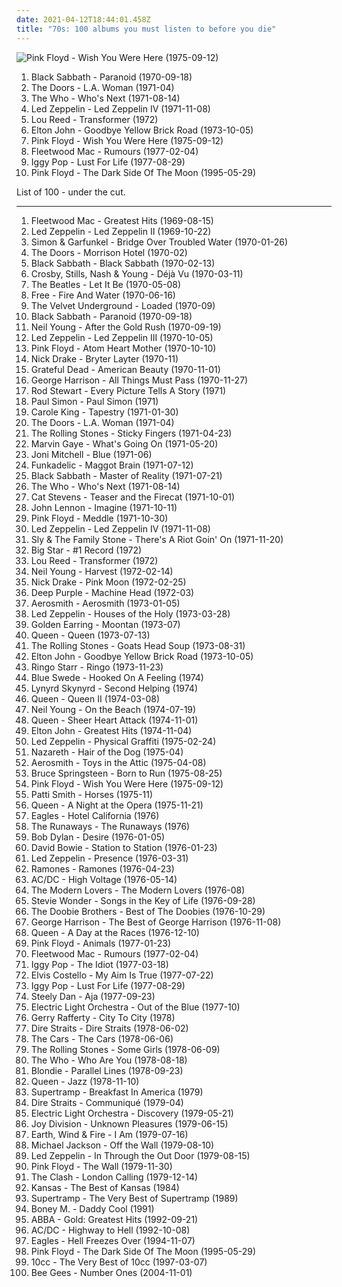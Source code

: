 ```yaml
---
date: 2021-04-12T18:44:01.458Z
title: "70s: 100 albums you must listen to before you die"
---
```

![Pink Floyd - Wish You Were Here (1975-09-12)](http://coverartarchive.org/release/a2f73eb8-eee6-3588-8909-9046058a468e/18848883141-500.jpg "Pink Floyd - Wish You Were Here (1975-09-12)")
<ol class="albums">
<li data-cover="http://coverartarchive.org/release/2982b682-36ea-3605-b959-04e746736070/9279109967-500.jpg" data-tags="heavy metal" role="button">Black Sabbath - Paranoid (1970-09-18)</li>
<li data-cover="http://coverartarchive.org/release/e68f23df-61e3-4264-bfc3-17ac3a6f856b/5132812481-500.jpg" data-tags="classic rock, psychedelic rock" role="button">The Doors - L.A. Woman (1971-04)</li>
<li data-cover="https://via.placeholder.com/450" data-tags="classic rock, rock" role="button">The Who - Who's Next (1971-08-14)</li>
<li data-cover="http://coverartarchive.org/release/98716612-b8fd-3334-9fb2-a17afdd17173/4980081478-500.jpg" data-tags="classic rock" role="button">Led Zeppelin - Led Zeppelin IV (1971-11-08)</li>
<li data-cover="https://img.discogs.com/3OgnlZKNZ7-mZooFLllAA3hHYIA=/fit-in/500x500/filters:strip_icc():format(jpeg):mode_rgb():quality(90)/discogs-images/R-3635183-1338244251-7631.jpeg.jpg" data-tags="70s, rock, glam rock" role="button">Lou Reed - Transformer (1972)</li>
<li data-cover="http://coverartarchive.org/release/8fd04967-5165-4b76-943d-4f03e53eae4b/2971807601-500.jpg" data-tags="70s, classic rock" role="button">Elton John - Goodbye Yellow Brick Road (1973-10-05)</li>
<li data-cover="http://coverartarchive.org/release/a2f73eb8-eee6-3588-8909-9046058a468e/18848883141-500.jpg" data-tags="progressive rock" role="button">Pink Floyd - Wish You Were Here (1975-09-12)</li>
<li data-cover="http://coverartarchive.org/release/7ec069c0-4424-3169-8ed0-d5e2473e0e84/11444925358-500.jpg" data-tags="classic rock, 70s" role="button">Fleetwood Mac - Rumours (1977-02-04)</li>
<li data-cover="http://coverartarchive.org/release/e2cb1fb9-7117-4dae-9b40-9e5480301b9e/1499761435-500.jpg" data-tags="rock, 70s, punk rock" role="button">Iggy Pop - Lust For Life (1977-08-29)</li>
<li data-cover="http://coverartarchive.org/release/24ce2ec1-7b23-32f8-a92c-c576e054159b/16049538493-500.jpg" data-tags="progressive rock" role="button">Pink Floyd - The Dark Side Of The Moon (1995-05-29)</li>
</ol>
List of 100 - under the cut.
<!-- more -->

_________________

<ol class="albums">
<li data-cover="https://via.placeholder.com/450" data-tags="classic rock, rock" role="button">
Fleetwood Mac - Greatest Hits (1969-08-15)
</li>
<li data-cover="http://coverartarchive.org/release/fe0aec30-6538-4ff6-98e1-2af99e93ac1f/7549818228-500.jpg" data-tags="classic rock, hard rock" role="button">
Led Zeppelin - Led Zeppelin II (1969-10-22)
</li>
<li data-cover="http://coverartarchive.org/release/7c52126e-200a-4b3b-af1c-3c38d70b57b1/9272110752-500.jpg" data-tags="classic rock, singer-songwriter, 60s, folk" role="button">
Simon & Garfunkel - Bridge Over Troubled Water (1970-01-26)
</li>
<li data-cover="http://coverartarchive.org/release/bc92d940-c04c-4f71-8f3c-0c85fceda187/5918784034-500.jpg" data-tags="psychedelic rock, classic rock" role="button">
The Doors - Morrison Hotel (1970-02)
</li>
<li data-cover="http://coverartarchive.org/release/d4d6b8d9-413f-3aa6-9f4b-d51be1eb740c/9279003220-500.jpg" data-tags="heavy metal" role="button">
Black Sabbath - Black Sabbath (1970-02-13)
</li>
<li data-cover="http://coverartarchive.org/release/4efd8353-dd4d-4f21-a344-34a6c085fd45/6096109669-500.jpg" data-tags="classic rock, folk rock, 70s" role="button">
Crosby, Stills, Nash & Young - Déjà Vu (1970-03-11)
</li>
<li data-cover="https://img.discogs.com/Z7CWHAcUvNh2EIwSCAo56cRf12s=/fit-in/460x414/filters:strip_icc():format(jpeg):mode_rgb():quality(90)/discogs-images/R-7767118-1448345509-9572.jpeg.jpg" data-tags="rock, classic rock" role="button">
The Beatles - Let It Be (1970-05-08)
</li>
<li data-cover="http://coverartarchive.org/release/4581f4bb-932b-40da-92e8-e8b9f6fdccf5/15230972563-500.jpg" data-tags="classic rock, rock, blues rock, hard rock" role="button">
Free - Fire And Water (1970-06-16)
</li>
<li data-cover="http://coverartarchive.org/release/3645588f-cdcf-4746-97ac-da059d332010/4529718708-500.jpg" data-tags="70s, classic rock" role="button">
The Velvet Underground - Loaded (1970-09)
</li>
<li data-cover="http://coverartarchive.org/release/2982b682-36ea-3605-b959-04e746736070/9279109967-500.jpg" data-tags="heavy metal" role="button">
Black Sabbath - Paranoid (1970-09-18)
</li>
<li data-cover="http://coverartarchive.org/release/330d2db8-86f7-4d92-a97a-50cb817a62f4/5321045997-500.jpg" data-tags="classic rock" role="button">
Neil Young - After the Gold Rush (1970-09-19)
</li>
<li data-cover="http://coverartarchive.org/release/433d59f8-7bd9-3d3b-a2ec-79189708cc96/23131163966-500.jpg" data-tags="classic rock, hard rock" role="button">
Led Zeppelin - Led Zeppelin III (1970-10-05)
</li>
<li data-cover="http://coverartarchive.org/release/99bb4f7c-753f-34bf-bf10-71ce81a7db3e/14225359048-500.jpg" data-tags="progressive rock" role="button">
Pink Floyd - Atom Heart Mother (1970-10-10)
</li>
<li data-cover="http://coverartarchive.org/release/93d4c2fa-6749-3820-88df-b1f6df8cf48b/11682519206-500.jpg" data-tags="folk, singer-songwriter" role="button">
Nick Drake - Bryter Layter (1970-11)
</li>
<li data-cover="http://coverartarchive.org/release/0bf93ec6-a96c-4d4d-9cc2-96f0f4306ff6/18627374936-500.jpg" data-tags="classic rock" role="button">
Grateful Dead - American Beauty (1970-11-01)
</li>
<li data-cover="http://coverartarchive.org/release/f953e75a-83b2-3e70-8454-40f546b04a52/8094800915-500.jpg" data-tags="classic rock, 70s" role="button">
George Harrison - All Things Must Pass (1970-11-27)
</li>
<li data-cover="http://coverartarchive.org/release/dba7eb5d-6990-4b2e-8184-96da42fda50d/912704314-500.jpg" data-tags="rod stewart, classic rock" role="button">
Rod Stewart - Every Picture Tells A Story (1971)
</li>
<li data-cover="https://img.discogs.com/nqxkjMxnQAPyOKvXNQGD_HLz4No=/fit-in/600x596/filters:strip_icc():format(jpeg):mode_rgb():quality(90)/discogs-images/R-7113798-1490032853-4360.jpeg.jpg" data-tags="70s, folk" role="button">
Paul Simon - Paul Simon (1971)
</li>
<li data-cover="http://coverartarchive.org/release/c0030078-9362-4e64-a54c-5b0e7d8326b8/17978212703-500.jpg" data-tags="70s, female vocalists, singer-songwriter" role="button">
Carole King - Tapestry (1971-01-30)
</li>
<li data-cover="http://coverartarchive.org/release/e68f23df-61e3-4264-bfc3-17ac3a6f856b/5132812481-500.jpg" data-tags="classic rock, psychedelic rock" role="button">
The Doors - L.A. Woman (1971-04)
</li>
<li data-cover="https://img.discogs.com/0FslJkPHx7r-9NmAc0eADuRhPf0=/fit-in/600x875/filters:strip_icc():format(jpeg):mode_rgb():quality(90)/discogs-images/R-16195667-1605085244-3496.jpeg.jpg" data-tags="classic rock, rock, 70s" role="button">
The Rolling Stones - Sticky Fingers (1971-04-23)
</li>
<li data-cover="https://img.discogs.com/_9ng2B8Jgtq2R1FzwZZBmRu2WCQ=/fit-in/600x603/filters:strip_icc():format(jpeg):mode_rgb():quality(90)/discogs-images/R-9984176-1558329508-1528.jpeg.jpg" data-tags="soul" role="button">
Marvin Gaye - What's Going On (1971-05-20)
</li>
<li data-cover="http://coverartarchive.org/release/243fb7b0-e7f3-42e8-bdfc-a66fd9e23d0e/11322846424-500.jpg" data-tags="folk" role="button">
Joni Mitchell - Blue (1971-06)
</li>
<li data-cover="http://coverartarchive.org/release/e0424f4b-0be7-4bae-b163-3f6b63723c41/22562008725-500.jpg" data-tags="funk" role="button">
Funkadelic - Maggot Brain (1971-07-12)
</li>
<li data-cover="https://img.discogs.com/ufnpzsAn_QpNXewfMCVhseGe29Y=/fit-in/600x975/filters:strip_icc():format(jpeg):mode_rgb():quality(90)/discogs-images/R-15842342-1598801261-2743.jpeg.jpg" data-tags="heavy metal" role="button">
Black Sabbath - Master of Reality (1971-07-21)
</li>
<li data-cover="https://via.placeholder.com/450" data-tags="classic rock, rock" role="button">
The Who - Who's Next (1971-08-14)
</li>
<li data-cover="http://coverartarchive.org/release/bb224bc4-27f8-4b46-9c46-75d13873454e/11052080256-500.jpg" data-tags="singer-songwriter, 70s" role="button">
Cat Stevens - Teaser and the Firecat (1971-10-01)
</li>
<li data-cover="http://coverartarchive.org/release/dbeb851b-ad68-43ab-9706-7f1ecd2bf59d/21251802402-500.jpg" data-tags="classic rock, 70s, rock" role="button">
John Lennon - Imagine (1971-10-11)
</li>
<li data-cover="http://coverartarchive.org/release/7acaa9ab-048c-3c82-8623-ea9b777137ac/2550522708-500.jpg" data-tags="progressive rock" role="button">
Pink Floyd - Meddle (1971-10-30)
</li>
<li data-cover="http://coverartarchive.org/release/98716612-b8fd-3334-9fb2-a17afdd17173/4980081478-500.jpg" data-tags="classic rock" role="button">
Led Zeppelin - Led Zeppelin IV (1971-11-08)
</li>
<li data-cover="https://via.placeholder.com/450" data-tags="funk, soul" role="button">
Sly & The Family Stone - There's A Riot Goin' On (1971-11-20)
</li>
<li data-cover="http://coverartarchive.org/release/025d8941-7a7a-3c12-8df5-df0fa3668460/23130927291-500.jpg" data-tags="70s, power pop" role="button">
Big Star - #1 Record (1972)
</li>
<li data-cover="https://img.discogs.com/3OgnlZKNZ7-mZooFLllAA3hHYIA=/fit-in/500x500/filters:strip_icc():format(jpeg):mode_rgb():quality(90)/discogs-images/R-3635183-1338244251-7631.jpeg.jpg" data-tags="70s, rock, glam rock" role="button">
Lou Reed - Transformer (1972)
</li>
<li data-cover="http://coverartarchive.org/release/b028a5c0-7b62-4276-adb4-edb05777ccbf/8501416799-500.jpg" data-tags="classic rock, folk, 70s" role="button">
Neil Young - Harvest (1972-02-14)
</li>
<li data-cover="http://coverartarchive.org/release/2a274c12-8785-351a-9155-1d6d2dfde21c/23137783404-500.jpg" data-tags="folk, singer-songwriter" role="button">
Nick Drake - Pink Moon (1972-02-25)
</li>
<li data-cover="http://coverartarchive.org/release/e1ca2e07-a4c6-4845-8960-843bfc825d61/27232578190-500.jpg" data-tags="hard rock" role="button">
Deep Purple - Machine Head (1972-03)
</li>
<li data-cover="https://img.discogs.com/o2MyQF2IG-xZbkvo9b4zgBPf-qU=/fit-in/600x543/filters:strip_icc():format(jpeg):mode_rgb():quality(90)/discogs-images/R-5733627-1436342937-7805.jpeg.jpg" data-tags="hard rock, classic rock" role="button">
Aerosmith - Aerosmith (1973-01-05)
</li>
<li data-cover="http://coverartarchive.org/release/3ccb4cb2-940a-4e2e-b1fd-4c0b7483280f/1287590210-500.jpg" data-tags="classic rock" role="button">
Led Zeppelin - Houses of the Holy (1973-03-28)
</li>
<li data-cover="http://coverartarchive.org/release/b83007d0-41c5-4dfb-8697-acb627833241/11886415980-500.jpg" data-tags="classic rock, 70s, hard rock, golden earring" role="button">
Golden Earring - Moontan (1973-07)
</li>
<li data-cover="http://coverartarchive.org/release/47a61826-8264-46e1-a1ef-e854618195c5/7784208473-500.jpg" data-tags="hard rock, 70s, classic rock, rock" role="button">
Queen - Queen (1973-07-13)
</li>
<li data-cover="http://coverartarchive.org/release/c35dcc77-46dc-4b98-8030-640b4f898d87/5751107574-500.jpg" data-tags="rock, classic rock, 70s" role="button">
The Rolling Stones - Goats Head Soup (1973-08-31)
</li>
<li data-cover="http://coverartarchive.org/release/8fd04967-5165-4b76-943d-4f03e53eae4b/2971807601-500.jpg" data-tags="70s, classic rock" role="button">
Elton John - Goodbye Yellow Brick Road (1973-10-05)
</li>
<li data-cover="http://coverartarchive.org/release/dd35d816-7863-4a1a-b7ab-0b1f69045d55/22657881617-500.jpg" data-tags="70s, classic rock, rock" role="button">
Ringo Starr - Ringo (1973-11-23)
</li>
<li data-cover="http://coverartarchive.org/release/2624a64f-8062-4081-ac65-de92aff28d3e/12630989161-500.jpg" data-tags="70s" role="button">
Blue Swede - Hooked On A Feeling (1974)
</li>
<li data-cover="http://coverartarchive.org/release/be1fba3d-6f56-4441-bd88-d41f5140231f/20152394682-500.jpg" data-tags="southern rock" role="button">
Lynyrd Skynyrd - Second Helping (1974)
</li>
<li data-cover="http://coverartarchive.org/release/3cfc0044-8794-4e56-a4a9-9995492d9c30/11411923540-500.jpg" data-tags="classic rock, hard rock, 70s, rock" role="button">
Queen - Queen II (1974-03-08)
</li>
<li data-cover="https://via.placeholder.com/450" data-tags="singer-songwriter, 70s, folk rock" role="button">
Neil Young - On the Beach (1974-07-19)
</li>
<li data-cover="https://via.placeholder.com/450" data-tags="classic rock, 70s, rock, hard rock" role="button">
Queen - Sheer Heart Attack (1974-11-01)
</li>
<li data-cover="http://coverartarchive.org/release/de402eab-3c08-4962-b02f-0790d4f35a26/1631010006-500.jpg" data-tags="elton john" role="button">
Elton John - Greatest Hits (1974-11-04)
</li>
<li data-cover="https://img.discogs.com/wF3f9HQ_7W4S8Gx_boUI9nrtmxg=/fit-in/600x600/filters:strip_icc():format(jpeg):mode_rgb():quality(90)/discogs-images/R-6199527-1413545861-4918.jpeg.jpg" data-tags="classic rock, hard rock" role="button">
Led Zeppelin - Physical Graffiti (1975-02-24)
</li>
<li data-cover="http://coverartarchive.org/release/60c56e6c-7fcc-4edc-b210-236217c12a27/8069068450-500.jpg" data-tags="hard rock, classic rock" role="button">
Nazareth - Hair of the Dog (1975-04)
</li>
<li data-cover="https://via.placeholder.com/450" data-tags="hard rock" role="button">
Aerosmith - Toys in the Attic (1975-04-08)
</li>
<li data-cover="http://coverartarchive.org/release/d226c8cc-f58c-3b1f-997b-8243180870df/11671290803-500.jpg" data-tags="rock, classic rock, 70s" role="button">
Bruce Springsteen - Born to Run (1975-08-25)
</li>
<li data-cover="http://coverartarchive.org/release/a2f73eb8-eee6-3588-8909-9046058a468e/18848883141-500.jpg" data-tags="progressive rock" role="button">
Pink Floyd - Wish You Were Here (1975-09-12)
</li>
<li data-cover="http://coverartarchive.org/release/68a6756e-1c96-4590-9cbf-aa07696cba5e/3714201314-500.jpg" data-tags="rock, punk, 70s" role="button">
Patti Smith - Horses (1975-11)
</li>
<li data-cover="https://via.placeholder.com/450" data-tags="classic rock, rock, 70s" role="button">
Queen - A Night at the Opera (1975-11-21)
</li>
<li data-cover="https://img.discogs.com/bZPTxUo3Se8qc2Yp9QZ4soZzwv8=/fit-in/600x600/filters:strip_icc():format(jpeg):mode_rgb():quality(90)/discogs-images/R-2048758-1325277265.jpeg.jpg" data-tags="classic rock, 70s" role="button">
Eagles - Hotel California (1976)
</li>
<li data-cover="http://coverartarchive.org/release/78f533b9-4722-4f11-ac0b-c16feed77425/5642386863-500.jpg" data-tags="hard rock, 70s, rock, female vocalists" role="button">
The Runaways - The Runaways (1976)
</li>
<li data-cover="http://coverartarchive.org/release/57894be9-7efd-4543-996e-30ed061a9d23/26584162748-500.jpg" data-tags="folk rock, 70s, folk" role="button">
Bob Dylan - Desire (1976-01-05)
</li>
<li data-cover="https://via.placeholder.com/450" data-tags="70s, rock" role="button">
David Bowie - Station to Station (1976-01-23)
</li>
<li data-cover="http://coverartarchive.org/release/5c1032af-2d86-424b-963e-dd9e65f7281b/1287531128-500.jpg" data-tags="hard rock, classic rock" role="button">
Led Zeppelin - Presence (1976-03-31)
</li>
<li data-cover="http://coverartarchive.org/release/aab3e6a1-3bf2-4c26-86ab-b496904d0128/9260401939-500.jpg" data-tags="punk, punk rock" role="button">
Ramones - Ramones (1976-04-23)
</li>
<li data-cover="http://coverartarchive.org/release/9cb006e6-aa89-4938-b2b2-a14dcca08e59/13356578915-500.jpg" data-tags="hard rock" role="button">
AC/DC - High Voltage (1976-05-14)
</li>
<li data-cover="http://coverartarchive.org/release/06ab427b-06b4-482a-90c3-4981c294eadd/11939995493-500.jpg" data-tags="proto-punk, 70s" role="button">
The Modern Lovers - The Modern Lovers (1976-08)
</li>
<li data-cover="http://coverartarchive.org/release/ab7b0bf0-b5df-40b5-be73-b121daef595a/6133035956-500.jpg" data-tags="soul" role="button">
Stevie Wonder - Songs in the Key of Life (1976-09-28)
</li>
<li data-cover="http://coverartarchive.org/release/04be379d-fbc6-3dcd-aae1-1434708b5250/5159684891-500.jpg" data-tags="classic rock, 70s" role="button">
The Doobie Brothers - Best of The Doobies (1976-10-29)
</li>
<li data-cover="https://img.discogs.com/iIKo5OW8lNAUNYIVv-bA_8-3p0o=/fit-in/300x300/filters:strip_icc():format(jpeg):mode_rgb():quality(90)/discogs-images/R-2490562-1286894295.jpeg.jpg" data-tags="classic rock, 70s, rock" role="button">
George Harrison - The Best of George Harrison (1976-11-08)
</li>
<li data-cover="http://coverartarchive.org/release/0b305835-4b56-434d-9913-df94a72b2b8f/9111517208-500.jpg" data-tags="classic rock, rock" role="button">
Queen - A Day at the Races (1976-12-10)
</li>
<li data-cover="http://coverartarchive.org/release/32f76eef-5004-3e80-bdf8-912298896134/14402610216-500.jpg" data-tags="progressive rock" role="button">
Pink Floyd - Animals (1977-01-23)
</li>
<li data-cover="http://coverartarchive.org/release/7ec069c0-4424-3169-8ed0-d5e2473e0e84/11444925358-500.jpg" data-tags="classic rock, 70s" role="button">
Fleetwood Mac - Rumours (1977-02-04)
</li>
<li data-cover="http://coverartarchive.org/release/31881496-3666-3b76-bdda-b24db24178ae/23464146422-500.jpg" data-tags="post-punk" role="button">
Iggy Pop - The Idiot (1977-03-18)
</li>
<li data-cover="https://img.discogs.com/EF33at0YkNaBQoD5k7xrrp1grSI=/fit-in/500x498/filters:strip_icc():format(jpeg):mode_rgb():quality(90)/discogs-images/R-795910-1319668468.jpeg.jpg" data-tags="rock, new wave, 70s, singer-songwriter" role="button">
Elvis Costello - My Aim Is True (1977-07-22)
</li>
<li data-cover="http://coverartarchive.org/release/e2cb1fb9-7117-4dae-9b40-9e5480301b9e/1499761435-500.jpg" data-tags="rock, 70s, punk rock" role="button">
Iggy Pop - Lust For Life (1977-08-29)
</li>
<li data-cover="https://via.placeholder.com/450" data-tags="70s, classic rock" role="button">
Steely Dan - Aja (1977-09-23)
</li>
<li data-cover="http://coverartarchive.org/release/36594124-8097-3af9-891a-8a03b154c79b/23541528287-500.jpg" data-tags="classic rock, 70s" role="button">
Electric Light Orchestra - Out of the Blue (1977-10)
</li>
<li data-cover="http://coverartarchive.org/release/bc5ab3ea-d4d8-49ae-ba97-e7eee6aec751/19104189214-500.jpg" data-tags="70s, soft rock" role="button">
Gerry Rafferty - City To City (1978)
</li>
<li data-cover="https://via.placeholder.com/450" data-tags="dire straits, classic rock, rock" role="button">
Dire Straits - Dire Straits (1978-06-02)
</li>
<li data-cover="http://coverartarchive.org/release/270dca36-2e04-4efe-8698-16d574daf8fd/4921979307-500.jpg" data-tags="new wave, rock, 70s" role="button">
The Cars - The Cars (1978-06-06)
</li>
<li data-cover="http://coverartarchive.org/release/635239b4-986a-4cb7-90ba-bf213d5c9f78/11292551867-500.jpg" data-tags="classic rock, rock, 70s" role="button">
The Rolling Stones - Some Girls (1978-06-09)
</li>
<li data-cover="http://coverartarchive.org/release/b255da2c-6583-35f9-95e3-ef5f9c14e868/8195926797-500.jpg" data-tags="classic rock, rock" role="button">
The Who - Who Are You (1978-08-18)
</li>
<li data-cover="https://img.discogs.com/H92dZgp-GekKNb7MK4brY2XDqGQ=/fit-in/550x550/filters:strip_icc():format(jpeg):mode_rgb():quality(90)/discogs-images/R-2572675-1291146107.jpeg.jpg" data-tags="new wave, 70s" role="button">
Blondie - Parallel Lines (1978-09-23)
</li>
<li data-cover="http://coverartarchive.org/release/bba8e66c-cd33-46f6-b507-3ad645cbdce7/4328990620-500.jpg" data-tags="classic rock, rock, hard rock, queen" role="button">
Queen - Jazz (1978-11-10)
</li>
<li data-cover="http://coverartarchive.org/release/d779ab27-4095-4ad9-9663-d4ffd567aa4e/7238834741-500.jpg" data-tags="classic rock, progressive rock, 70s" role="button">
Supertramp - Breakfast In America (1979)
</li>
<li data-cover="http://coverartarchive.org/release/3a40201d-e7ba-3121-98cb-e2d57fa71736/8103038053-500.jpg" data-tags="rock, classic rock" role="button">
Dire Straits - Communiqué (1979-04)
</li>
<li data-cover="http://coverartarchive.org/release/23bf913d-3709-4f84-a3df-f19d3928cb2b/5892233271-500.jpg" data-tags="classic rock, progressive rock, 70s" role="button">
Electric Light Orchestra - Discovery (1979-05-21)
</li>
<li data-cover="https://via.placeholder.com/450" data-tags="post-punk" role="button">
Joy Division - Unknown Pleasures (1979-06-15)
</li>
<li data-cover="https://via.placeholder.com/450" data-tags="soul, funk, 70s, disco" role="button">
Earth, Wind & Fire - I Am (1979-07-16)
</li>
<li data-cover="http://coverartarchive.org/release/6258e39d-bef4-4d5a-a654-440cf4c4c29a/5349015874-500.jpg" data-tags="pop, disco" role="button">
Michael Jackson - Off the Wall (1979-08-10)
</li>
<li data-cover="https://img.discogs.com/wF3f9HQ_7W4S8Gx_boUI9nrtmxg=/fit-in/600x600/filters:strip_icc():format(jpeg):mode_rgb():quality(90)/discogs-images/R-6199527-1413545861-4918.jpeg.jpg" data-tags="classic rock, hard rock, rock" role="button">
Led Zeppelin - In Through the Out Door (1979-08-15)
</li>
<li data-cover="http://coverartarchive.org/release/d4611812-e7cd-42bf-885a-b1cea9fd52bc/9371075020-500.jpg" data-tags="progressive rock" role="button">
Pink Floyd - The Wall (1979-11-30)
</li>
<li data-cover="http://coverartarchive.org/release/75b17f23-8ad1-3df2-9c7c-cae03b2b8eb4/5052272781-500.jpg" data-tags="punk, punk rock" role="button">
The Clash - London Calling (1979-12-14)
</li>
<li data-cover="https://via.placeholder.com/450" data-tags="classic rock" role="button">
Kansas - The Best of Kansas (1984)
</li>
<li data-cover="https://via.placeholder.com/450" data-tags="rock, classic rock, 70s, progressive rock" role="button">
Supertramp - The Very Best of Supertramp (1989)
</li>
<li data-cover="http://coverartarchive.org/release/ce9f8c15-1a7b-4ad7-836b-ee4fbb772f3f/6774014156-500.jpg" data-tags="disco, pop, 70s, 80s, dance, oldies, boney m, gigle" role="button">
Boney M. - Daddy Cool (1991)
</li>
<li data-cover="http://coverartarchive.org/release/f38d4719-5733-4545-8c02-22d7b820d6a9/4967179669-500.jpg" data-tags="abba" role="button">
ABBA - Gold: Greatest Hits (1992-09-21)
</li>
<li data-cover="http://coverartarchive.org/release/01caa837-59b9-487a-bc3f-a47f6cf7e345/9725073329-500.jpg" data-tags="hard rock" role="button">
AC/DC - Highway to Hell (1992-10-08)
</li>
<li data-cover="https://via.placeholder.com/450" data-tags="classic rock, eagles" role="button">
Eagles - Hell Freezes Over (1994-11-07)
</li>
<li data-cover="http://coverartarchive.org/release/24ce2ec1-7b23-32f8-a92c-c576e054159b/16049538493-500.jpg" data-tags="progressive rock" role="button">
Pink Floyd - The Dark Side Of The Moon (1995-05-29)
</li>
<li data-cover="http://coverartarchive.org/release/82f6df05-21ed-4ea7-ae17-fc2d4148addb/16341613527-500.jpg" data-tags="70s" role="button">
10cc - The Very Best of 10cc (1997-03-07)
</li>
<li data-cover="https://img.discogs.com/h09j3rFsID_d3IQDD9P3EXbhQSk=/fit-in/600x600/filters:strip_icc():format(jpeg):mode_rgb():quality(90)/discogs-images/R-503157-1136621189.jpeg.jpg" data-tags="bee gees, disco, 70s, oldies" role="button">
Bee Gees - Number Ones (2004-11-01)
</li>
</ol>